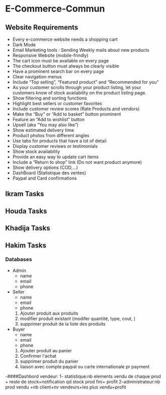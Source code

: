 # E-Commerce-Commun

## Website Requirements
- Every e-commerce website needs a shopping cart
- Dark Mode
- Email Marketing tools : Sending Weekly mails about new products
- Responsive Website (mobile-frindly)
- The cart icon must be available on every page
- The checkout button must always be clearly visible
- Have a prominent search bar on every page
- Clear navigation menus
- Include “Top selling”, “Featured product” and “Recommended for you"
- As your customer scrolls through your product listing, let your customers know of stock availability on the product listing page.
- Show filtering and sorting functions
- Highlight best sellers or customer favorites
- Include customer review scores (Rate Products and vendors)
- Make the “Buy” or “Add to basket” button prominent
- Feature an “Add to wishlist” button
- Upsell (aka “You may also like”)
- Show estimated delivery time
- Product photos from different angles
- Use tabs for products that have a lot of detail
- Display customer reviews or testimonials
- Show stock availability
- Provide an easy way to update cart items
- Include a “Return to shop” link (Do not want product anymore)
- Show delivery options (COD,...)
- DashBoard (Statistique des ventes)
- Paypal and Card confirmations

## Ikram Tasks

## Houda Tasks

## Khadija Tasks

## Hakim Tasks

### Databases
- Admin
  - name
  - email
  - phone
- Seller
  - name
  - email
  - phone
  1. Ajouter produit aux produits
  2. modifier produit existant (modifer quantité, type, cout, )
  3. supprimer produit de la liste des produits
- Buyer
  - name
  - email
  - phone
  1. Ajouter produit au panier
  2. Confirmer l'achat
  3. supprimer produit du panier
  4. liaison avec compte paypal ou carte internationale pr payment

-####Dashbord
   vendeur:
         1- statistique:nb elements vendu de chaque prod  + reste de stock+notification qd stock prod fini+ profit
         2-administrateur:nb prod vendu +nb client+nv vendeurs+les plus vendu+profit
